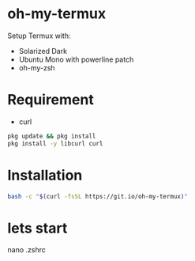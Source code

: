 # oh-my-termux

Setup Termux with:

 - Solarized Dark
 - Ubuntu Mono with powerline patch
 - oh-my-zsh

# Requirement
- curl
```bash
pkg update && pkg install
pkg install -y libcurl curl
```

# Installation
```bash
bash -c "$(curl -fsSL https://git.io/oh-my-termux)"
```
# lets start
   
   nano .zshrc

